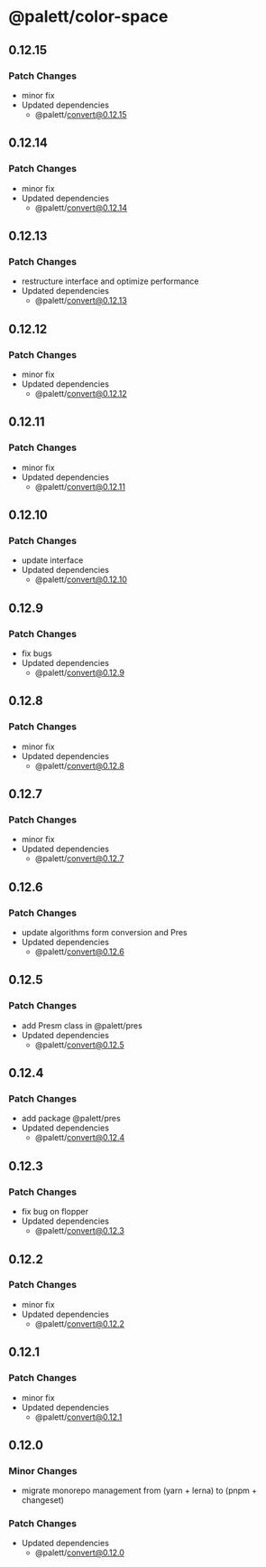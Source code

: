 # @palett/color-space

## 0.12.15

### Patch Changes

- minor fix
- Updated dependencies
  - @palett/convert@0.12.15

## 0.12.14

### Patch Changes

- minor fix
- Updated dependencies
  - @palett/convert@0.12.14

## 0.12.13

### Patch Changes

- restructure interface and optimize performance
- Updated dependencies
  - @palett/convert@0.12.13

## 0.12.12

### Patch Changes

- minor fix
- Updated dependencies
  - @palett/convert@0.12.12

## 0.12.11

### Patch Changes

- minor fix
- Updated dependencies
  - @palett/convert@0.12.11

## 0.12.10

### Patch Changes

- update interface
- Updated dependencies
  - @palett/convert@0.12.10

## 0.12.9

### Patch Changes

- fix bugs
- Updated dependencies
  - @palett/convert@0.12.9

## 0.12.8

### Patch Changes

- minor fix
- Updated dependencies
  - @palett/convert@0.12.8

## 0.12.7

### Patch Changes

- minor fix
- Updated dependencies
  - @palett/convert@0.12.7

## 0.12.6

### Patch Changes

- update algorithms form conversion and Pres
- Updated dependencies
  - @palett/convert@0.12.6

## 0.12.5

### Patch Changes

- add Presm class in @palett/pres
- Updated dependencies
  - @palett/convert@0.12.5

## 0.12.4

### Patch Changes

- add package @palett/pres
- Updated dependencies
  - @palett/convert@0.12.4

## 0.12.3

### Patch Changes

- fix bug on flopper
- Updated dependencies
  - @palett/convert@0.12.3

## 0.12.2

### Patch Changes

- minor fix
- Updated dependencies
  - @palett/convert@0.12.2

## 0.12.1

### Patch Changes

- minor fix
- Updated dependencies
  - @palett/convert@0.12.1

## 0.12.0

### Minor Changes

- migrate monorepo management from (yarn + lerna) to (pnpm + changeset)

### Patch Changes

- Updated dependencies
  - @palett/convert@0.12.0
